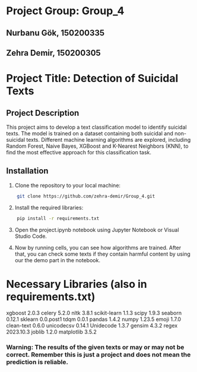 # Project Group: Group_4
## Nurbanu Gök, 150200335
## Zehra Demir, 150200305

# Project Title: Detection of Suicidal Texts

## Project Description
This project aims to develop a text classification model to identify suicidal texts. The model is trained on a dataset containing both suicidal and non-suicidal texts. Different machine learning algorithms are explored, including Random Forest, Naive Bayes, XGBoost and K-Nearest Neighbors (KNN), to find the most effective approach for this classification task.

## Installation
1. Clone the repository to your local machine:
```bash
    git clone https://github.com/zehra-demir/Group_4.git
```

2. Install the required libraries:
```bash
    pip install -r requirements.txt
```
3. Open the project.ipynb notebook using Jupyter Notebook or Visual Studio Code.

4. Now by running cells, you can see how algorithms are trained. After that, you can check some texts if they contain harmful content by using our the demo part in the notebook.

# Necessary Libraries (also in requirements.txt)

xgboost                      2.0.3
celery                       5.2.0
nltk                         3.8.1
scikit-learn                 1.1.3
scipy                        1.9.3
seaborn                      0.12.1
sklearn                      0.0.post1
tdqm                         0.0.1
pandas                       1.4.2
numpy                        1.23.5
emoji                        1.7.0
clean-text                   0.6.0
unicodecsv                   0.14.1
Unidecode                    1.3.7
gensim                       4.3.2
regex                        2023.10.3
joblib                       1.2.0
matplotlib                   3.5.2

### Warning: The results of the given texts or may or may not be correct. Remember this is just a project and does not mean the prediction is reliable.